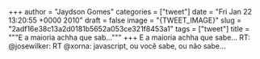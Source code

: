 
+++
author = "Jaydson Gomes"
categories = ["tweet"]
date = "Fri Jan 22 13:20:55 +0000 2010"
draft = false
image = "{TWEET_IMAGE}"
slug = "2adf16e38c13a2d0181b5652a053ce321f8453a1"
tags = ["tweet"]
title = """E a maioria achha que sab..."""
+++
E a maioria achha que sabe... RT: @josewilker: RT @xorna: javascript, ou você sabe, ou não sabe...
